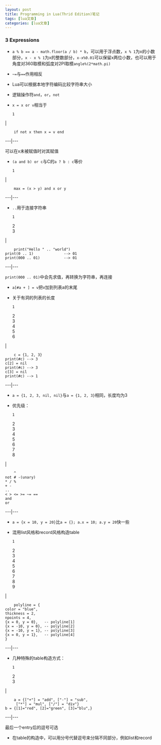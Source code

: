 ```yaml
---
layout: post
title: Programming in Lua(Thrid Edition)笔记 
tags: [lua文章]
categories: [lua文章]
---
```

### 3 Expressions

  * `a % b == a - math.floor(a / b) * b`，可以用于浮点数，`x % 1`为x的小数部分，`x - x % 1`为x的整数部分，`x-x%0.01`可以保留x两位小数，也可以用于角度对360取模和弧度对2PI取模`angle%(2*math.pi)`

  * `~=`与`==`作用相反

  * Lua可以根据本地字符编码比较字符串大小

  * 逻辑操作符`and`，`or`，`not`

  * `x = x or v`相当于
    
        1  
    

|

    
        if not x then x = v end  
      
  
---|---  

可以在x未被赋值时对其赋值

  * `(a and b) or c`与C的`a ? b : c`等价
    
        1  
    

|

    
        max = (x > y) and x or y  
      
  
---|---  
  * `..`用于连接字符串
    
        1  
    2  
    3  
    

|

    
        print("Hello " .. "world")   
    print(0 .. 1)              --> 01  
    print(000 .. 01)           --> 01  
      
  
---|---  

`print(000 .. 01)`中会先求值，再转换为字符串，再连接

  * `a[#a + ] = v`把v加到列表a的末尾

  * 关于有洞的列表的长度
    
        1  
    2  
    3  
    4  
    5  
    6  
    

|

    
        c = {1, 2, 3}  
    print(#c) --> 3  
    c[2] = nil  
    print(#c) --> 3  
    c[3] = nil  
    print(#c) --> 1  
      
  
---|---  
  * `a = {1, 2, 3, nil, nil}`与`a = {1, 2, 3}`相同，长度均为3

  * 优先级：
    
        1  
    2  
    3  
    4  
    5  
    6  
    7  
    8  
    

|

    
        ^  
    not # -(unary)  
    * / %  
    + -  
    ..  
    < > <= >= ~= ==  
    and  
    or  
      
  
---|---  
  * `a = {x = 10, y = 20}`比`a = {}; a.x = 10; a.y = 20`快一些 

  * 混用list风格和record风格构造table
    
        1  
    2  
    3  
    4  
    5  
    6  
    7  
    8  
    9  
    

|

    
        polyline = {  
    color = "blue",  
    thickness = 2,  
    npoints = 4,  
    {x = 0, y = 0},   -- polyline[1]  
    {x = -10, y = 0}, -- polyline[2]  
    {x = -10, y = 1}, -- polyline[3]  
    {x = 0, y = 1},   -- polyline[4]  
    }  
      
  
---|---  
  * 几种特殊的table构造方式：
    
        1  
    2  
    3  
    

|

    
        a = {["+"] = "add", ["-"] = "sub",  
         ["*"] = "mul", ["/"] = "div"}  
    b = {[1]="red", [2]="green", [3]="blu",}  
      
  
---|---  

最后一个entry后的逗号可选

  * 在table的构造中，可以用分号代替逗号来分隔不同部分，例如list和record